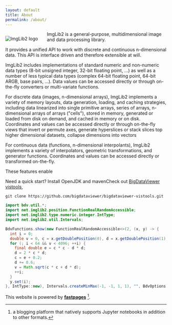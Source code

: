 ```yaml
---
layout: default
title: About
permalink: /about/
---
```


<p style="float:left; margin-right:2em"><img src="{{site.baseurl}}/images/imglib2-logo.png" alt="ImgLib2 logo" /></p>

ImgLib2 is a general-purpose, multidimensional image and data processing library.

It provides a unified API to work with discrete and continuous n-dimensional data.  This API is interface driven and therefore extensible at will.

ImgLib2 includes implementations of standard numeric and non-numeric data types (8-bit unsigned integer, 32-bit floating point, ...) as well as a number of less typical data types (complex 64-bit floating point, 64-bit ARGB, base pairs, ...).  Data values can be accessed directly or through on-the-fly converters or multi-variate functions.

For discrete data (images, n-dimensional arrays), ImgLib2 implements a variety of memory layouts, data generation, loading, and caching strategies, including data linearized into single primitive arrays, series of arrays, n-dimensional arrays of arrays ("cells"), stored in memory, generated or loaded from disk on demand, and cached in memory or on disk.  Coordinates and values can be accessed directly or through on-the-fly views that invert or permute axes, generate hyperslices or stack slices top higher dimensional datasets, collapse dimensions into vectors

For continuous data (functions, n-dimensional interpolants), ImgLib2 implements a variety of interpolators, geometric transformations, and generator functions.  Coordinates and values can be accessed directly or transformed on-the-fly.

These features enable 



<p style="clear:left"></p>

Need a quick start?  Install OpenJDK and mavenCheck out [BigDataViewer vistools](https://github.com/bigdataviewer/bigdataviewer-vistools), 
```
git clone https://github.com/bigdataviewer/bigdataviewer-vistools.git
```

```java
import bdv.util.*;
import net.imglib2.position.FunctionRealRandomAccessible;
import net.imglib2.type.numeric.integer.IntType;
import net.imglib2.util.Intervals;

BdvFunctions.show(new FunctionRealRandomAccessible<>(2, (x, y) -> {
  int i = 0;
  double v = 0, c = x.getDoublePosition(0), d = x.getDoublePosition(1);
  for (; i < 64 && v < 4096; ++i) {
    final double e = c * c - d * d;
    d = 2 * c * d;
    c = e + 0.2;
    d += 0.6;
    v = Math.sqrt(c * c + d * d);
    ++i;
  }
  y.set(i);
}, IntType::new), Intervals.createMinMax(-1, -1, 1, 1), "", BdvOptions.options().is2D()).setDisplayRange(0, 64);
```


This website is powered by **[fastpages](https://github.com/fastai/fastpages)** [^1].



[^1]:a blogging platform that natively supports Jupyter notebooks in addition to other formats.
